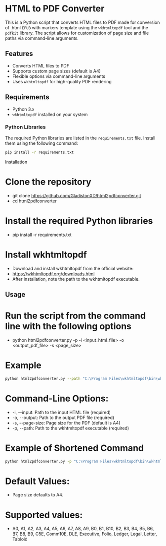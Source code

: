 # HTML to PDF Converter

This is a Python script that converts HTML files to PDF made for conversion of .html `EPUB` with markers template using the `wkhtmltopdf` tool and the `pdfkit` library. The script allows for customization of page size and file paths via command-line arguments.

## Features

- Converts HTML files to PDF
- Supports custom page sizes (default is A4)
- Flexible options via command-line arguments
- Uses `wkhtmltopdf` for high-quality PDF rendering

## Requirements

- Python 3.x
- `wkhtmltopdf` installed on your system

### Python Libraries

The required Python libraries are listed in the `requirements.txt` file. Install them using the following command:

```bash
pip install -r requirements.txt
```
Installation
# Clone the repository
- git clone https://github.com/GladistonXD/html2pdfconverter.git
- cd html2pdfconverter

# Install the required Python libraries
- pip install -r requirements.txt

# Install wkhtmltopdf
-  Download and install wkhtmltopdf from the official website:
-  https://wkhtmltopdf.org/downloads.html
-  After installation, note the path to the wkhtmltopdf executable.

## Usage

# Run the script from the command line with the following options
- python html2pdfconverter.py -p <path-file> -i <input_html_file> -o <output_pdf_file> -s <page_size> 

# Example
```bash
python html2pdfconverter.py --path "C:\Program Files\wkhtmltopdf\bin\wkhtmltopdf.exe" --input perlogo.html --output perlogo.pdf --page-size A4
```
# Command-Line Options:
-  -i, --input: Path to the input HTML file (required)
-  -o, --output: Path to the output PDF file (required)
-  -s, --page-size: Page size for the PDF (default is A4)
-  -p, --path: Path to the wkhtmltopdf executable (required)

# Example of Shortened Command
```bash
python html2pdfconverter.py -p "C:\Program Files\wkhtmltopdf\bin\wkhtmltopdf.exe" -i perlogo.html -o perlogo.pdf -s A3
```
# Default Values:
-  Page size defaults to A4.
# Supported values:
- A0, A1, A2, A3, A4, A5, A6, A7, A8, A9, B0, B1, B10, B2, B3, B4, B5, B6, B7, B8, B9, C5E, Comm10E, DLE, Executive, Folio, Ledger, Legal, Letter, Tabloid
